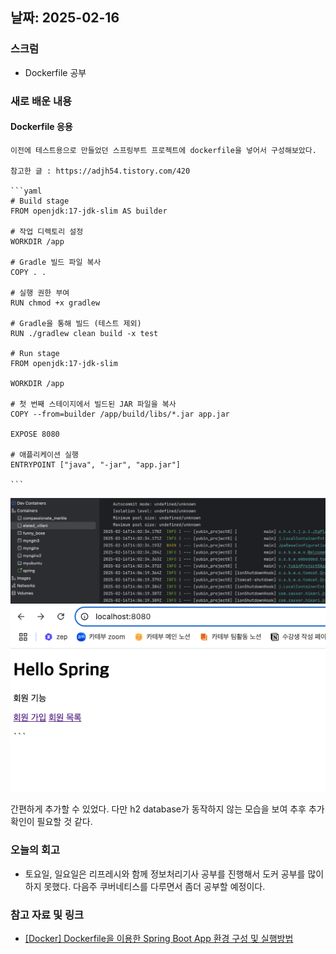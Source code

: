 ## 날짜: 2025-02-16

### 스크럼
- Dockerfile 공부
  
### 새로 배운 내용
#### Dockerfile 응용
    
    이전에 테스트용으로 만들었던 스프링부트 프로젝트에 dockerfile을 넣어서 구성해보았다.
    
    참고한 글 : https://adjh54.tistory.com/420
    
    ```yaml
    # Build stage
    FROM openjdk:17-jdk-slim AS builder
    
    # 작업 디렉토리 설정
    WORKDIR /app
    
    # Gradle 빌드 파일 복사
    COPY . .
    
    # 실행 권한 부여
    RUN chmod +x gradlew
    
    # Gradle을 통해 빌드 (테스트 제외)
    RUN ./gradlew clean build -x test
    
    # Run stage
    FROM openjdk:17-jdk-slim
    
    WORKDIR /app
    
    # 첫 번째 스테이지에서 빌드된 JAR 파일을 복사
    COPY --from=builder /app/build/libs/*.jar app.jar
    
    EXPOSE 8080
    
    # 애플리케이션 실행
    ENTRYPOINT ["java", "-jar", "app.jar"]
    
    ```
    

<img src="img/63.png">

<img src="img/64.png">


간편하게 추가할 수 있었다. 다만 h2 database가 동작하지 않는 모습을 보여 추후 추가 확인이 필요할 것 같다.


### 오늘의 회고
- 토요일, 일요일은 리프레시와 함께 정보처리기사 공부를 진행해서 도커 공부를 많이 하지 못했다. 다음주 쿠버네티스를 다루면서 좀더 공부할 예정이다. 

### 참고 자료 및 링크
- [[Docker] Dockerfile을 이용한 Spring Boot App 환경 구성 및 실행방법](https://adjh54.tistory.com/420)